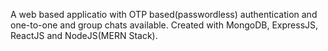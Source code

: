 A web based applicatio with OTP based(passwordless) authentication and one-to-one and group chats available. Created with MongoDB, ExpressJS, ReactJS and NodeJS(MERN Stack).
